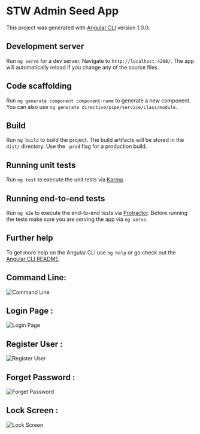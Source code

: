 # STW Admin Seed App 

This project was generated with [Angular CLI](https://github.com/angular/angular-cli) version 1.0.0.

## Development server

Run `ng serve` for a dev server. Navigate to `http://localhost:4200/`. The app will automatically reload if you change any of the source files.

## Code scaffolding

Run `ng generate component component-name` to generate a new component. You can also use `ng generate directive/pipe/service/class/module`.

## Build

Run `ng build` to build the project. The build artifacts will be stored in the `dist/` directory. Use the `-prod` flag for a production build.

## Running unit tests

Run `ng test` to execute the unit tests via [Karma](https://karma-runner.github.io).

## Running end-to-end tests

Run `ng e2e` to execute the end-to-end tests via [Protractor](http://www.protractortest.org/).
Before running the tests make sure you are serving the app via `ng serve`.

## Further help

To get more help on the Angular CLI use `ng help` or go check out the [Angular CLI README](https://github.com/angular/angular-cli/blob/master/README.md).

## Command Line:
![Command Line](https://github.com/stw-services/angular-admin-starter/blob/master/starter/images/CommendLine.PNG?raw=true)

## Login Page :
![Login Page](https://github.com/stw-services/angular-admin-starter/blob/master/starter/images/Login%20Page.PNG?raw=true)

## Register User :
![Register User](https://github.com/stw-services/angular-admin-starter/blob/master/starter/images/RegistrationPage.PNG?raw=true)

## Forget Password :
![Forget Password](https://github.com/stw-services/angular-admin-starter/blob/master/starter/images/Forgot.PNG?raw=true)

## Lock Screen :
![Lock Screen](https://github.com/stw-services/angular-admin-starter/blob/master/starter/images/LogScreen.PNG)

